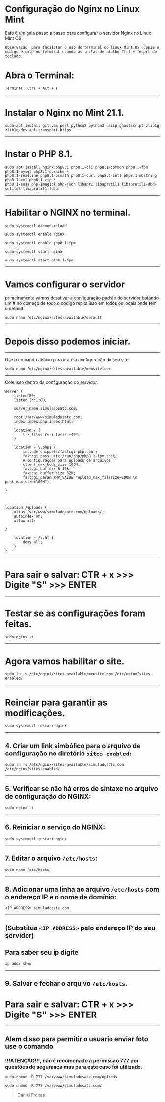 # Configuração do Nginx no Linux Mint

Este é um guia passo a passo para configurar o servidor Nginx no Linux Mint OS.

`
Observação, para facilitar o uso do terminal do linux Mint OS, Copie o codigo e cole no terminal usando as teclas de atalho Ctrl + Insert do teclado.
`

# Abra o Terminal:
```
Terminal: Ctrl + Alt + T
```
___
# Instalar o Nginx no Mint 21.1.
```
sudo apt install git vim perl python2 python3 unzip ghostscript zlib1g zlib1g-dev apt-transport-https
````
___
# Instar o PHP 8.1.
```
sudo apt install nginx php8.1 php8.1-cli php8.1-common php8.1-fpm php8.1-mysql php8.1-opcache \
php8.1-readline php8.1-bcmath php8.1-curl php8.1-intl php8.1-mbstring php8.1-xml php8.1-zip \
php8.1-soap php-imagick php-json libapr1 libaprutil1 libaprutil1-dbd-sqlite3 libaprutil1-ldap
```
___
# Habilitar o NGINX no terminal.
```
sudo systemctl daemon-reload
```
```
sudo systemctl enable nginx
```
```
sudo systemctl enable php8.1-fpm
```
```
sudo systemctl start nginx
```
```
sudo systemctl start php8.1-fpm
```
___

# Vamos configurar o servidor
primeiramente vamos desativar a configuração padrão do servidor botando um # no começo de todo o codigo repita isso em todos os locais onde tem o default.
````
sudo nano /etc/nginx/sites-available/default
````
___
# Depois disso podemos iniciar.
___
Use o comando abaixo para ir até a configuração do seu site.
````
sudo nano /etc/nginx/sites-available/meusite.com
````
___
Cole isso dentro da configuração do servidor.
```
server {
    listen 80;
    listen [::]:80;

    server_name simuladosatc.com;

    root /var/www/simuladosatc.com;
    index index.php index.html;

    location / {
        try_files $uri $uri/ =404;
    }

    location ~ \.php$ {
        include snippets/fastcgi-php.conf;
        fastcgi_pass unix:/run/php/php8.1-fpm.sock;
        # Configurações para uploads de arquivos
        client_max_body_size 100M;
        fastcgi_buffers 8 16k;
        fastcgi_buffer_size 32k;
        fastcgi_param PHP_VALUE "upload_max_filesize=100M \n post_max_size=100M";

}



location /uploads {
    alias /var/www/simuladosatc.com/uploads/;
    autoindex on;
    allow all;

}

    location ~ /\.ht {
        deny all;
    }
}

```
___
# Para sair e salvar: CTR + x  >>> Digite "S" >>> ENTER
___

# Testar se as configurações foram feitas.
```
sudo nginx -t
```
___
# Agora vamos habilitar o site. 
```
sudo ln -s /etc/nginx/sites-available/meusite.com /etc/nginx/sites-enabled/
```
___
# Reinciar para garantir as modificações.
```
sudo systemctl restart nginx
```
___

## 4. Criar um link simbólico para o arquivo de configuração no diretório `sites-enabled`:
```
sudo ln -s /etc/nginx/sites-available/simuladosatc.com /etc/nginx/sites-enabled/
```
___

## 5. Verificar se não há erros de sintaxe no arquivo de configuração do NGINX:
```
sudo nginx -t
```
___
## 6. Reiniciar o serviço do NGINX:
```
sudo systemctl restart nginx
```
___
## 7. Editar o arquivo `/etc/hosts`:
```
sudo nano /etc/hosts
```
___
## 8. Adicionar uma linha ao arquivo `/etc/hosts` com o endereço IP e o nome de domínio:
```
<IP_ADDRESS> simuladosatc.com
```
___
## (Substitua `<IP_ADDRESS>` pelo endereço IP do seu servidor)
## Para saber seu ip digite 
```
ip addr show
```
___
## 9. Salvar e fechar o arquivo `/etc/hosts`.

# Para sair e salvar: CTR + x  >>> Digite "S" >>> ENTER
___

## Alem disso para permitir o usuario enviar foto use o comando 
### !!!ATENÇÃO!!!, não é recomenado a permissão 777 por questões de segurança mas para este caso foi utilizado.
```
sudo chmod -R 777 /var/www/simuladosatc.com/uploads
```
```
sudo chmod -R 777 /var/www/simuladosatc.com/
```
> Daniel Freitas
